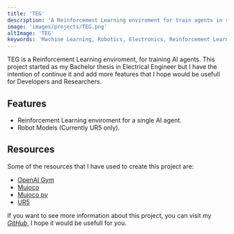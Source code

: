 ```yaml
---
title: 'TEG'
description: 'A Reinforcement Learning enviroment for train agents in robot manipulation'
image: 'images/projects/TEG.png'
altImage: 'TEG'
keywords: 'Machine Learning, Robotics, Electronics, Reinforcement Learning, Blog, Portfolio, Alexis, Fraudita, Alexis Fraudita, Python, Pytorch'
---
```


TEG is a Reinforcement Learning enviroment, for training AI agents. 
This project started as my Bachelor thesis in Electrical Engineer but I have 
the intention of continue it and add more features that I hope would be usefull 
for Developers and Researchers.

## Features 

- Reinforcement Learning enviroment for a single AI agent.
- Robot Models (Currently UR5 only).

## Resources

Some of the resources that I have used to create this project are:

- [OpenAI Gym](https://github.com/openai/gym)
- [Mujoco](https://mujoco.org/)
- [Mujoco py](https://github.com/openai/mujoco-py) 
- [UR5](https://github.com/roboticsleeds/mujoco-ur5-model)

If you want to see more information about this project, you can visit my 
[*GitHub*](www.github.com/Alefram/TEG), I hope it would be usefull for you.
